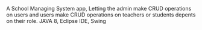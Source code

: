 A School Managing System app, Letting the admin make CRUD operations on users and users make CRUD operations on teachers or students depents on their role. JAVA 8, Eclipse IDE, Swing 
